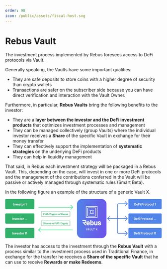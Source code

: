 ```yaml
---
order: 98
icon: /public/assets/fiscal-host.svg
---
```

# Rebus Vault

The investment process implemented by Rebus foresees access to DeFi protocols via Vault.  
  
Generally speaking, the Vaults have some important qualities:

* They are safe deposits to store coins with a higher degree of security than crypto wallets
* Transactions are safer on the subscriber side because you can have direct verification and interaction with the Vault Owner.

Furthermore, in particular, **Rebus Vaults** bring the following benefits to the investor:

* They are a **layer between the investor and the DeFi investment products** that optimizes investment processes and management
* They can be managed collectively (group Vaults) where the individual investor receives a **Share** of the specific Vault in exchange for their money transfer
* They can effectively support the implementation of **systematic strategies** on the underlying DeFi products
* They can help in liquidity management

That said, in Rebus each investment strategy will be packaged in a Rebus Vault. This, depending on the case, will invest in one or more DeFi protocols and the management of the contributions conferred in the Vault will be passive or actively managed through systematic rules (Smart Beta).  
  
In the following figure an example of the structure of a generic Vault X.

![Structure of a generic Vault X](../../public/assets/rebus-vault.webp)

The investor has access to the investment through the **Rebus Vault** with a process similar to the investment process used in Traditional Finance, in exchange for the transfer he receives a **Share of the specific Vault** that he can use to receive **Rewards or make Redeems**.